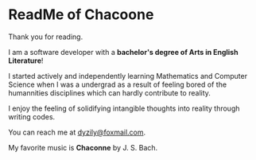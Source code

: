 # ReadMe of Chacoone


<!---
Chacoon3/Chacoon3 is a ✨ special ✨ repository because its `README.md` (this file) appears on your GitHub profile.
You can click the Preview link to take a look at your changes.
--->

Thank you for reading.

I am a software developer with a <b>bachelor's degree of Arts in English Literature</b>!

I started actively and independently learning Mathematics and Computer Science when I was a undergrad as a result of feeling bored of the humannities disciplines which can hardly contribute to reality. 

I enjoy the feeling of solidifying intangible thoughts into reality through writing codes.

You can reach me at dyzily@foxmail.com.

My favorite music is <b>Chaconne</b> by J. S. Bach.
